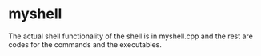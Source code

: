 # myshell
The actual shell functionality of the shell is in myshell.cpp and the rest are codes for the commands and the executables.
